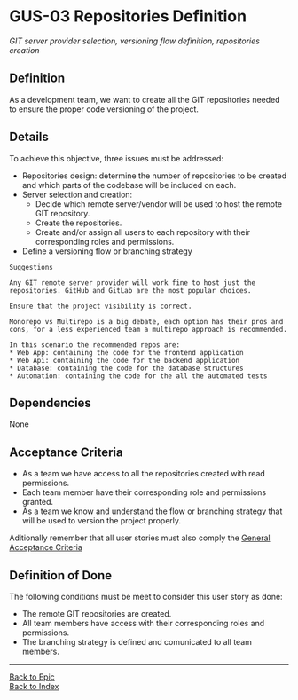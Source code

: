 # GUS-03 Repositories Definition
_GIT server provider selection, versioning flow definition, repositories creation_

## Definition
As a development team, we want to create all the GIT repositories needed to ensure the proper code versioning of the project.

## Details
To achieve this objective, three issues must be addressed:
* Repositories design: determine the number of repositories to be created and which parts of the codebase will be included on each.
* Server selection and creation: 
    * Decide which remote server/vendor will be used to host the remote GIT repository.
    * Create the repositories.
    * Create and/or assign all users to each repository with their corresponding roles and permissions.
* Define a versioning flow or branching strategy

```
Suggestions 

Any GIT remote server provider will work fine to host just the repositories. GitHub and GitLab are the most popular choices. 

Ensure that the project visibility is correct.

Monorepo vs Multirepo is a big debate, each option has their pros and cons, for a less experienced team a multirepo approach is recommended. 

In this scenario the recommended repos are:
* Web App: containing the code for the frontend application
* Web Api: containing the code for the backend application
* Database: containing the code for the database structures
* Automation: containing the code for the all the automated tests
```

## Dependencies
None

## Acceptance Criteria
* As a team we have access to all the repositories created with read permissions.
* Each team member have their corresponding role and permissions granted.
* As a team we know and understand the flow or branching strategy that will be used to version the project properly.

Aditionally remember that all user stories must also comply the [General Acceptance Criteria](../generalAcceptanceCriteria.md)

## Definition of Done
The following conditions must be meet to consider this user story as done:
* The remote GIT repositories are created.
* All team members have access with their corresponding roles and permissions.
* The branching strategy is defined and comunicated to all team members.

---
[Back to Epic](GEP-01-Release-Zero.md) <br>
[Back to Index](../../README.md)